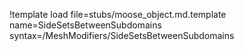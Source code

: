 !template load file=stubs/moose_object.md.template name=SideSetsBetweenSubdomains syntax=/MeshModifiers/SideSetsBetweenSubdomains
